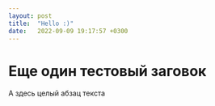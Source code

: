 ```yaml
---
layout: post
title:  "Hello :)"
date:   2022-09-09 19:17:57 +0300
---
```

# Еще один тестовый заговок
А здесь целый абзац текста